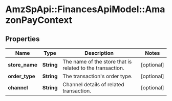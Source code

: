# AmzSpApi::FinancesApiModel::AmazonPayContext

## Properties
Name | Type | Description | Notes
------------ | ------------- | ------------- | -------------
**store_name** | **String** | The name of the store that is related to the transaction. | [optional] 
**order_type** | **String** | The transaction&#x27;s order type. | [optional] 
**channel** | **String** | Channel details of related transaction. | [optional] 

